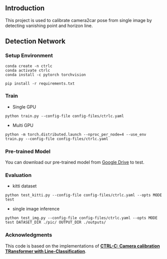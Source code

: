 ## Introduction
This project is used to calibrate camera2car pose from single image by detecting vanishing point and horizon line.

## Detection Network
### Setup Environment
  ```
  conda create -n ctrlc
  conda activate ctrlc
  conda install -c pytorch torchvision

  pip install -r requirements.txt
  ```
### Train
* Single GPU

```shell
python train.py --config-file config-files/ctrlc.yaml
```

* Multi GPU

```shell
python -m torch.distributed.launch --nproc_per_node=4 --use_env train.py --config-file config-files/ctrlc.yaml
```
### Pre-trained Model
You can download our pre-trained model from [Google Drive](https://drive.google.com/file/d/1yuYZ85pFMVD4tHdw07ZSVHz__ecI58fV/view?usp=share_link) to test.

### Evaluation
* kitti dataset
```
python test_kitti.py --config-file config-files/ctrlc.yaml --opts MODE test
```
* single image inference
```
python test_img.py --config-file config-files/ctrlc.yaml --opts MODE test DATASET_DIR ./pic/ OUTPUT_DIR ./outputs/
```

### Acknowledgments

This code is based on the implementations of [**CTRL-C: Camera calibration TRansformer with Line-Classification**](https://github.com/jwlee-vcl/CTRL-C). 
